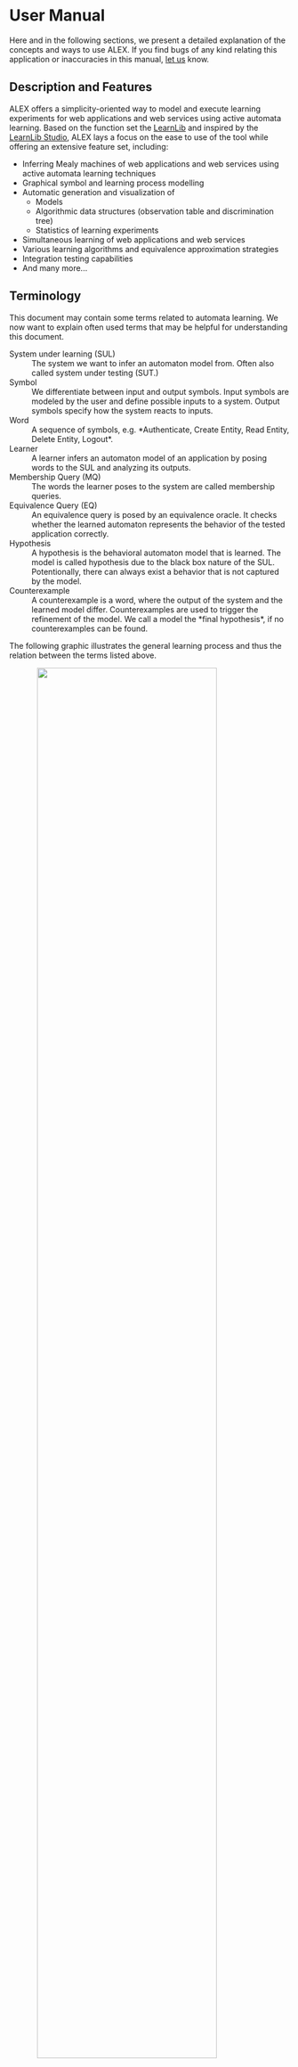 # User Manual

Here and in the following sections, we present a detailed explanation of the concepts and ways to use ALEX.
If you find bugs of any kind relating this application or inaccuracies in this manual, [let us][mails] know.

[mails]: mailto:alexander.bainczyk@tu-dortmund.de,alexander.schieweck@tu-dortmund.de


## Description and Features

ALEX offers a simplicity-oriented way to model and execute learning experiments for web applications and web services using active automata learning. 
Based on the function set the [LearnLib][learnlib] and inspired by the [LearnLib Studio][learnlibStudio], ALEX lays a focus on the ease to use of the tool while offering an extensive feature set, including:

* Inferring Mealy machines of web applications and web services using active automata learning techniques
* Graphical symbol and learning process modelling
* Automatic generation and visualization of
    * Models
    * Algorithmic data structures (observation table and discrimination tree)
    * Statistics of learning experiments
* Simultaneous learning of web applications and web services
* Various learning algorithms and equivalence approximation strategies
* Integration testing capabilities
* And many more...


## Terminology

This document may contain some terms related to automata learning. 
We now want to explain often used terms that may be helpful for understanding this document.

<dl>
    <dt>System under learning (SUL)</dt>
    <dd>The system we want to infer an automaton model from.
        Often also called system under testing (SUT.)</dd>
    <dt>Symbol</dt>
    <dd>We differentiate between input and output symbols.
        Input symbols are modeled by the user and define possible inputs to a system.
        Output symbols specify how the system reacts to inputs.</dd>
    <dt>Word</dt>
    <dd>A sequence of symbols, e.g. *Authenticate, Create Entity, Read Entity, Delete Entity, Logout*.</dd>
    <dt>Learner</dt>
    <dd>A learner infers an automaton model of an application by posing words to the SUL and analyzing its outputs.</dd>
    <dt>Membership Query (MQ)</dt>
    <dd>The words the learner poses to the system are called membership queries.</dd>
    <dt>Equivalence Query (EQ)</dt>
    <dd>An equivalence query is posed by an equivalence oracle. 
        It checks whether the learned automaton represents the behavior of the tested application correctly.</dd>
    <dt>Hypothesis</dt>
    <dd>A hypothesis is the behavioral automaton model that is learned.
        The model is called hypothesis due to the black box nature of the SUL. 
        Potentionally, there can always exist a behavior that is not captured by the model.</dd>
    <dt>Counterexample</dt>
    <dd>A counterexample is a word, where the output of the system and the learned model differ.
        Counterexamples are used to trigger the refinement of the model.
        We call a model the *final hypothesis*, if no counterexamples can be found.</dd>
</dl>

The following graphic illustrates the general learning process and thus the relation between the terms listed above.

<img src="./assets/aal.jpg" style="display: block; width: 80%; margin: auto">


## Working Objects

<dl>
    <dt>User</dt>
    <dd>A user is identified by its email address and can have one of two roles: <em>ADMIN</em> or <em>REGISTERED</em>.</dd>
    <dt>Project</dt>
    <dd>A project is the main object that the following objects belong to. 
        It is bound to a unique name and a URL that starts with *"http\[s\]://"* that points to the application to test.</dd>
    <dt>Symbol Group</dt>
    <dd>Each project has a list of symbol groups. 
        Symbol groups are logical containers for symbols and allow grouping symbols, e.g. by their purpose or by their feature.
         They are defined by a unique name. 
         For every project, there is a default group with the name <em>"Default Group"</em> which can not be deleted.</dd>
    <dt>Symbol</dt>
    <dd>Symbols are test inputs that are used for learning and testing the target application. 
        Each symbol consists of a sequence of actions that define the actual logic of the symbol once it is executed.</dd>
    <dt>Action</dt>
    <dd>Actions are atomic operations on an application. 
        In ALEX, there are three types: 
        <strong>Web</strong> actions are inspired by Selenium and directly interact with the web interface of an application.
        <strong>REST</strong> actions define interactions with a REST APIs and <strong>General</strong> actions allow interoperability between actions and symbols.</dd>
    <dt>Learner Configuration</dt>
    <dd>For each learning process, a configuration has to be created. 
        It consists of an input alphabet (a set of symbols), a reset symbol (a symbol that is used to reset an application), a learning algorithm, an equivalence approximation strategy and some other parameters.</dd>
    <dt>Learner Result</dt>
    <dd>The result of a learning process includes the automaton model of the application and some statistics.
        Inferring the model usually requires multiple iteration. 
        For each iteration step, the intermediate model and the statistics are saved as well.</dd>
    <dt>Test Case</dt>
    <dd>A test case can be understood as a single integration test. 
        It consists of sequence of symbols that are executed on the system. 
        The execution of a test case either fails or succeeds.</dd>
    <dt>Test Suite</dt>
    <dd>Multiple test cases can be bundles into a test suite, which can also be nested.
        If a test suite is executed, all of its containing test cases and test suites are executed as well. 
        The execution succeeds, if all test cases succeeds, otherwhise it fails.</dd>
</dl>


## Workflow

Roughly speaking, the functionality of ALEX can be separated in two aspects: *testing* and *learning*.
The following diagram illustrates the basic workflow.

<div style="text-align: center">
    <img src="./assets/workflow.png">
</div>

As you can see, the difference between testing and learning is that while tests either pass or fail to execute, a behavioral model is generated while learning.
In this user manual, we will go deeper into the single steps listed in the diagram.


## Frontend

Starting from the entry URL of ALEX, the graphical client can be accessed under http://localhost:&lt;port&rt;. 
From there on, the following URLs lead to different aspects of the application.

| URL                                 | Description                                               |
|-------------------------------------|-----------------------------------------------------------|
| /about                              | An information page about the application                 |
| /admin/settings                     | Application specific settings                             |
| /admin/users                        | User management                                           |
| /counters                           | Lists and manages the counters of a project               |
| /error                              | Shows fatal error messages                                |
| /files                              | Lists and manages uploaded files to a project             |
| /help                               | A page that lists information about ALEX                  |
| /home                               | The home screen to login and create new users             |
| /learner/setup                      | Setup and start a learning experiment                     |
| /learner/learn                      | Shows intermediate learner results                        |
| /projects                           | Shows a list of all projects of a user                    |
| /projects/dashboard                 | Shows the dashboard of the opened project                 |
| /symbols                            | Create, update & delete symbol groups and symbols         |
| /symbols/&lt;symbolId&gt;/actions   | Manage actions of a specific symbol                       |
| /symbols/trash                      | Restore deleted symbols                                   |
| /results                            | Lists all finished final learning results of a project    |
| /results/&lt;testNos&gt;            | Show the hypotheses of the processes with &lt;testNos&gt; |
| /settings                           | Specify web drivers                                       |
| /statistics/&lt;testNos&gt;         | Show statistics for learner results with &lt;testNos&gt;  |
| /tests                              | Management of test suites and test cases                  |
| /tests/&lt;id&gt;                   | Edit the test suite or test case with a given ID          |
| /users/settings                     | Edit the profile of the user that is logged in            |

Except for the *"about"*, *"help"*, *"error"* and the *"home"* page, all routes require that a user is logged in and a project has been created and is opened.
Routes that are prefixed with */admin* can only be accessed by users that inhibit the *ADMIN* role.

[learnlib]: https://learnlib.de/
[learnlibStudio]: http://ls5-www.cs.tu-dortmund.de/projects/learnlib/download.php